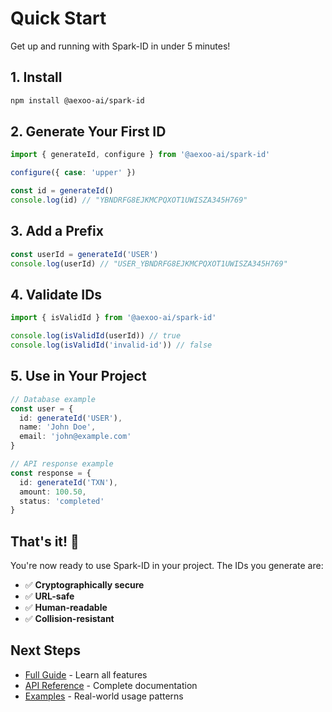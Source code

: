 # Quick Start

Get up and running with Spark-ID in under 5 minutes!

## 1. Install

```bash
npm install @aexoo-ai/spark-id
```

## 2. Generate Your First ID

```typescript
import { generateId, configure } from '@aexoo-ai/spark-id'

configure({ case: 'upper' })

const id = generateId()
console.log(id) // "YBNDRFG8EJKMCPQXOT1UWISZA345H769"
```

## 3. Add a Prefix

```typescript
const userId = generateId('USER')
console.log(userId) // "USER_YBNDRFG8EJKMCPQXOT1UWISZA345H769"
```

## 4. Validate IDs

```typescript
import { isValidId } from '@aexoo-ai/spark-id'

console.log(isValidId(userId)) // true
console.log(isValidId('invalid-id')) // false
```

## 5. Use in Your Project

```typescript
// Database example
const user = {
  id: generateId('USER'),
  name: 'John Doe',
  email: 'john@example.com'
}

// API response example
const response = {
  id: generateId('TXN'),
  amount: 100.50,
  status: 'completed'
}
```

## That's it! 🎉

You're now ready to use Spark-ID in your project. The IDs you generate are:

- ✅ **Cryptographically secure**
- ✅ **URL-safe**
- ✅ **Human-readable**
- ✅ **Collision-resistant**

## Next Steps

- [Full Guide](/guide/getting-started) - Learn all features
- [API Reference](/api/) - Complete documentation
- [Examples](/examples/) - Real-world usage patterns
